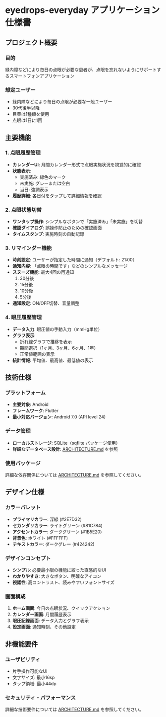 # eyedrops-everyday アプリケーション仕様書

## プロジェクト概要

### 目的
緑内障などにより毎日の点眼が必要な患者が、点眼を忘れないようにサポートするスマートフォンアプリケーション

### 想定ユーザー
- 緑内障などにより毎日の点眼が必要な一般ユーザー
- 30代後半以降
- 目薬は1種類を使用
- 点眼は1日に1回

## 主要機能

### 1. 点眼履歴管理
- **カレンダーUI**: 月間カレンダー形式で点眼実施状況を視覚的に確認
- **状態表示**: 
  - 実施済み: 緑色のマーク
  - 未実施: グレーまたは空白
  - 当日: 強調表示
- **履歴詳細**: 各日付をタップして詳細情報を確認

### 2. 点眼状態切替
- **ワンタップ操作**: シンプルなボタンで「実施済み」「未実施」を切替
- **確認ダイアログ**: 誤操作防止のための確認画面
- **タイムスタンプ**: 実施時刻の自動記録

### 3. リマインダー機能
- **時刻設定**: ユーザーが指定した時間に通知（デフォルト: 21:00）
- **通知内容**: 「点眼の時間です」などのシンプルなメッセージ
- **スヌーズ機能**: 最大4回の再通知
  1. 30分後
  2. 15分後
  3. 10分後
  4. 5分後
- **通知設定**: ON/OFF切替、音量調整

### 4. 眼圧履歴管理
- **データ入力**: 眼圧値の手動入力（mmHg単位）
- **グラフ表示**: 
  - 折れ線グラフで推移を表示
  - 期間選択（1ヶ月、3ヶ月、6ヶ月、1年）
  - 正常値範囲の表示
- **統計情報**: 平均値、最高値、最低値の表示

## 技術仕様

### プラットフォーム
- **主要対象**: Android
- **フレームワーク**: Flutter
- **最小対応バージョン**: Android 7.0 (API level 24)

### データ管理
- **ローカルストレージ**: SQLite（sqflite パッケージ使用）
- **詳細なデータベース設計**: [ARCHITECTURE.md](ARCHITECTURE.md#データベース設計) を参照

### 使用パッケージ
詳細な依存関係については [ARCHITECTURE.md](ARCHITECTURE.md#依存関係管理) を参照してください。

## デザイン仕様

### カラーパレット
- **プライマリカラー**: 深緑 (#2E7D32)
- **セカンダリカラー**: ライトグリーン (#81C784)
- **アクセントカラー**: ダークグリーン (#1B5E20)
- **背景色**: ホワイト (#FFFFFF)
- **テキストカラー**: ダークグレー (#424242)

### デザインコンセプト
- **シンプル**: 必要最小限の機能に絞った直感的なUI
- **わかりやすさ**: 大きなボタン、明確なアイコン
- **視認性**: 高コントラスト、読みやすいフォントサイズ

### 画面構成
1. **ホーム画面**: 今日の点眼状況、クイックアクション
2. **カレンダー画面**: 月間履歴表示
3. **眼圧記録画面**: データ入力とグラフ表示
4. **設定画面**: 通知時刻、その他設定

## 非機能要件

### ユーザビリティ
- 片手操作可能なUI
- 文字サイズ: 最小16sp
- タップ領域: 最小44dp

### セキュリティ・パフォーマンス
詳細な技術要件については [ARCHITECTURE.md](ARCHITECTURE.md#セキュリティ考慮事項) を参照してください。
